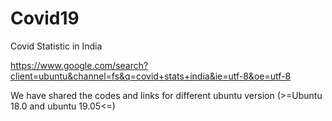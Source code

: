 # Covid19
Covid Statistic in India

https://www.google.com/search?client=ubuntu&channel=fs&q=covid+stats+india&ie=utf-8&oe=utf-8

We have shared the codes and links for different ubuntu version (>=Ubuntu 18.0 and ubuntu 19.05<=) 
